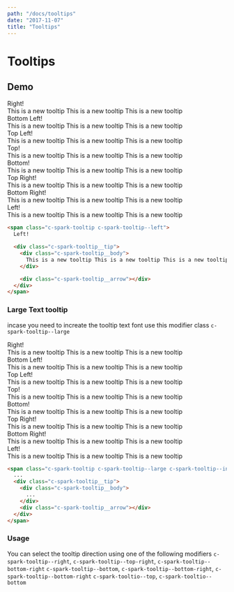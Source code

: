 ```yaml
---
path: "/docs/tooltips"
date: "2017-11-07"
title: "Tooltips"
---
```

# Tooltips

## Demo
<div class="u-display-flex u-justify-content--center">
  <span class="u-bg-blue u-color--white u-pillar-padding--2x u-letter-padding--1x c-spark-tooltip u-right-margin--2x c-spark-tooltip--inline-block c-spark-tooltip--right">
    Right!
    <div class="c-spark-tooltip__tip">
      <div class="c-spark-tooltip__body">
        This is a new tooltip This is a new tooltip This is a new tooltip
      </div>
      <div class="c-spark-tooltip__arrow"></div>
    </div>
  </span>

  <span class="u-bg-blue u-color--white u-pillar-padding--2x u-letter-padding--1x c-spark-tooltip u-right-margin--2x c-spark-tooltip--inline-block c-spark-tooltip--bottom-left">
    Bottom Left!
    <div class="c-spark-tooltip__tip">
      <div class="c-spark-tooltip__body">
        This is a new tooltip This is a new tooltip This is a new tooltip
      </div>
      <div class="c-spark-tooltip__arrow"></div>
    </div>
  </span>

  <span class="u-bg-blue u-color--white u-pillar-padding--2x u-letter-padding--1x c-spark-tooltip u-right-margin--2x c-spark-tooltip--inline-block c-spark-tooltip--top-left">
    Top Left!
    <div class="c-spark-tooltip__tip">
      <div class="c-spark-tooltip__body">
        This is a new tooltip This is a new tooltip This is a new tooltip
      </div>
      <div class="c-spark-tooltip__arrow"></div>
    </div>
  </span>


  <span class="u-bg-blue u-color--white u-pillar-padding--2x u-letter-padding--1x c-spark-tooltip u-right-margin--2x c-spark-tooltip--inline-block c-spark-tooltip--top">
    Top!
    <div class="c-spark-tooltip__tip">
      <div class="c-spark-tooltip__body">
        This is a new tooltip This is a new tooltip This is a new tooltip
      </div>
      <div class="c-spark-tooltip__arrow"></div>
    </div>
  </span>

  <span class="u-bg-blue u-color--white u-pillar-padding--2x u-letter-padding--1x c-spark-tooltip u-right-margin--2x c-spark-tooltip--inline-block c-spark-tooltip--bottom">
    Bottom!
    <div class="c-spark-tooltip__tip">
      <div class="c-spark-tooltip__body">
        This is a new tooltip This is a new tooltip This is a new tooltip
      </div>
      <div class="c-spark-tooltip__arrow"></div>
    </div>
  </span>

  <span class="u-bg-blue u-color--white u-pillar-padding--2x u-letter-padding--1x c-spark-tooltip u-right-margin--2x c-spark-tooltip--inline-block c-spark-tooltip--top-right">
    Top Right!
    <div class="c-spark-tooltip__tip">
      <div class="c-spark-tooltip__body">
        This is a new tooltip This is a new tooltip This is a new tooltip
      </div>
      <div class="c-spark-tooltip__arrow"></div>
    </div>
  </span>

  <span class="u-bg-blue u-color--white u-pillar-padding--2x u-letter-padding--1x c-spark-tooltip u-right-margin--2x c-spark-tooltip--inline-block c-spark-tooltip--bottom-right">
    Bottom Right!
    <div class="c-spark-tooltip__tip">
      <div class="c-spark-tooltip__body">
        This is a new tooltip This is a new tooltip This is a new tooltip
      </div>
      <div class="c-spark-tooltip__arrow"></div>
    </div>
  </span>

  <span class="u-bg-blue u-color--white u-pillar-padding--2x u-letter-padding--1x c-spark-tooltip u-right-margin--2x c-spark-tooltip--inline-block c-spark-tooltip--left">
    Left!
    <div class="c-spark-tooltip__tip">
      <div class="c-spark-tooltip__body">
        This is a new tooltip This is a new tooltip This is a new tooltip
      </div>
      <div class="c-spark-tooltip__arrow"></div>
    </div>
  </span>
</div>

```html
<span class="c-spark-tooltip c-spark-tooltip--left">
  Left!

  <div class="c-spark-tooltip__tip">
    <div class="c-spark-tooltip__body">
      This is a new tooltip This is a new tooltip This is a new tooltip
    </div>

    <div class="c-spark-tooltip__arrow"></div>
  </div>
</span>
```

### Large Text tooltip
incase you need to increate the tooltip text font use this modifier class `c-spark-tooltip--large`

<div class="u-display-flex u-justify-content--center">
  <span class="u-bg-blue u-color--white u-pillar-padding--2x u-letter-padding--1x c-spark-tooltip c-spark-tooltip--large u-right-margin--2x c-spark-tooltip--inline-block c-spark-tooltip--right">
    Right!
    <div class="c-spark-tooltip__tip">
      <div class="c-spark-tooltip__body">
        This is a new tooltip This is a new tooltip This is a new tooltip
      </div>
      <div class="c-spark-tooltip__arrow"></div>
    </div>
  </span>

  <span class="u-bg-blue u-color--white u-pillar-padding--2x u-letter-padding--1x c-spark-tooltip c-spark-tooltip--large u-right-margin--2x c-spark-tooltip--inline-block c-spark-tooltip--bottom-left">
    Bottom Left!
    <div class="c-spark-tooltip__tip">
      <div class="c-spark-tooltip__body">
        This is a new tooltip This is a new tooltip This is a new tooltip
      </div>
      <div class="c-spark-tooltip__arrow"></div>
    </div>
  </span>

  <span class="u-bg-blue u-color--white u-pillar-padding--2x u-letter-padding--1x c-spark-tooltip c-spark-tooltip--large u-right-margin--2x c-spark-tooltip--inline-block c-spark-tooltip--top-left">
    Top Left!
    <div class="c-spark-tooltip__tip">
      <div class="c-spark-tooltip__body">
        This is a new tooltip This is a new tooltip This is a new tooltip
      </div>
      <div class="c-spark-tooltip__arrow"></div>
    </div>
  </span>

  <span class="u-bg-blue u-color--white u-pillar-padding--2x u-letter-padding--1x c-spark-tooltip c-spark-tooltip--large u-right-margin--2x c-spark-tooltip--inline-block c-spark-tooltip--top">
    Top!
    <div class="c-spark-tooltip__tip">
      <div class="c-spark-tooltip__body">
        This is a new tooltip This is a new tooltip This is a new tooltip
      </div>
      <div class="c-spark-tooltip__arrow"></div>
    </div>
  </span>

  <span class="u-bg-blue u-color--white u-pillar-padding--2x u-letter-padding--1x c-spark-tooltip c-spark-tooltip--large u-right-margin--2x c-spark-tooltip--inline-block c-spark-tooltip--bottom">
    Bottom!
    <div class="c-spark-tooltip__tip">
      <div class="c-spark-tooltip__body">
        This is a new tooltip This is a new tooltip This is a new tooltip
      </div>
      <div class="c-spark-tooltip__arrow"></div>
    </div>
  </span>
  <span class="u-bg-blue u-color--white u-pillar-padding--2x u-letter-padding--1x c-spark-tooltip c-spark-tooltip--large u-right-margin--2x c-spark-tooltip--inline-block c-spark-tooltip--top-right">
    Top Right!
    <div class="c-spark-tooltip__tip">
      <div class="c-spark-tooltip__body">
        This is a new tooltip This is a new tooltip This is a new tooltip
      </div>
      <div class="c-spark-tooltip__arrow"></div>
    </div>
  </span>

  <span class="u-bg-blue u-color--white u-pillar-padding--2x u-letter-padding--1x c-spark-tooltip c-spark-tooltip--large u-right-margin--2x c-spark-tooltip--inline-block c-spark-tooltip--bottom-right">
    Bottom Right!
    <div class="c-spark-tooltip__tip">
      <div class="c-spark-tooltip__body">
        This is a new tooltip This is a new tooltip This is a new tooltip
      </div>
      <div class="c-spark-tooltip__arrow"></div>
    </div>
  </span>

  <span class="u-bg-blue u-color--white u-pillar-padding--2x u-letter-padding--1x c-spark-tooltip c-spark-tooltip--large u-right-margin--2x c-spark-tooltip--inline-block c-spark-tooltip--left">
    Left!
    <div class="c-spark-tooltip__tip">
      <div class="c-spark-tooltip__body">
        This is a new tooltip This is a new tooltip This is a new tooltip
      </div>
      <div class="c-spark-tooltip__arrow"></div>
    </div>
  </span>
</div>

```html
<span class="c-spark-tooltip c-spark-tooltip--large c-spark-tooltip--inline-block c-spark-tooltip--[DIRECTION]">
  ...
  <div class="c-spark-tooltip__tip">
    <div class="c-spark-tooltip__body">
      ...
    </div>
    <div class="c-spark-tooltip__arrow"></div>
  </div>
</span>
```

### Usage
You can select the tooltip direction using one of the following modifiers
`c-spark-tooltip--right`, `c-spark-tooltip--top-right`, `c-spark-tooltip--bottom-right`
`c-spark-tooltip--bottom`, `c-spark-tooltip--bottom-right`, `c-spark-tooltip--bottom-right`
`c-spark-tooltio--top`, `c-spark-tooltio--bottom`
